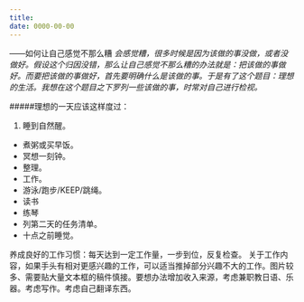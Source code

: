 ```yaml
---
title: 
date: 0000-00-00
---
```

——如何让自己感觉不那么糟
*会感觉糟，很多时候是因为该做的事没做，或者没做好。假设这个归因没错，那么让自己感觉不那么糟的办法就是：把该做的事做好。而要把该做的事做好，首先要明确什么是该做的事。于是有了这个题目：理想的生活。我想在这个题目之下罗列一些该做的事，时常对自己进行检视。*

#####理想的一天应该这样度过：
1. 睡到自然醒。
* 煮粥或买早饭。
* 冥想一刻钟。
* 整理。
* 工作。
* 游泳/跑步/KEEP/跳绳。
* 读书
* 练琴
* 列第二天的任务清单。
* 十点之前睡觉。

养成良好的工作习惯：每天达到一定工作量，一步到位，反复检查。
关于工作内容，如果手头有相对更感兴趣的工作，可以适当推掉部分兴趣不大的工作。图片较多、需要贴大量文本框的稿件慎接。要想办法增加收入来源，考虑兼职教日语、乐器。考虑写作。考虑自己翻译东西。
